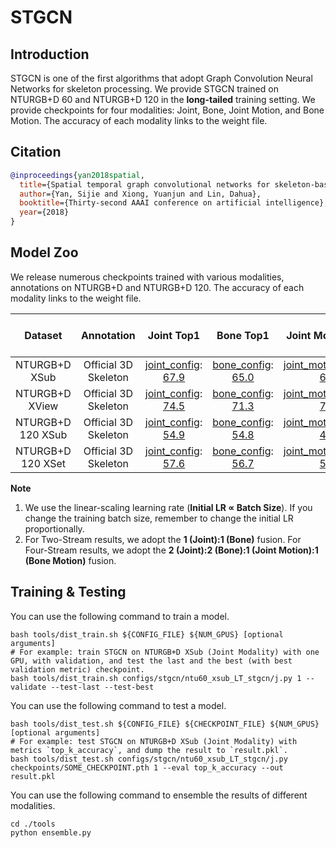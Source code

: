 # STGCN

## Introduction

STGCN is one of the first algorithms that adopt Graph Convolution Neural Networks for skeleton processing. We provide STGCN trained on NTURGB+D 60 and NTURGB+D 120 in the **long-tailed** training setting. We provide checkpoints for four modalities: Joint, Bone, Joint Motion, and Bone Motion. The accuracy of each modality links to the weight file.

## Citation

```BibTeX
@inproceedings{yan2018spatial,
  title={Spatial temporal graph convolutional networks for skeleton-based action recognition},
  author={Yan, Sijie and Xiong, Yuanjun and Lin, Dahua},
  booktitle={Thirty-second AAAI conference on artificial intelligence},
  year={2018}
}
```

## Model Zoo

We release numerous checkpoints trained with various modalities, annotations on NTURGB+D and NTURGB+D 120. The accuracy of each modality links to the weight file.

| Dataset | Annotation | Joint Top1 | Bone Top1 | Joint Motion Top1 | Bone Motion Top1 | Two-Stream Top1 | Four Stream Top1 |
| :---: | :---: | :---: | :---: | :---: | :---: | :---: | :---: |
| NTURGB+D XSub | Official 3D Skeleton | [joint_config](/configs/stgcn/ntu60_xsub_LT_stgcn/j.py): [67.9](https://drive.google.com/drive/folders/1orZoEDEDF1pkyN94LgpIR8ApCbY-jUX5?usp=share_link) | [bone_config](/configs/stgcn/ntu60_xsub_LT_stgcn/b.py): [65.0](https://drive.google.com/drive/folders/1orZoEDEDF1pkyN94LgpIR8ApCbY-jUX5?usp=share_link) | [joint_motion_config](/configs/stgcn/ntu60_xsub_LT_stgcn/jm.py): [64.7](https://drive.google.com/drive/folders/1orZoEDEDF1pkyN94LgpIR8ApCbY-jUX5?usp=share_link) | [bone_motion_config](/configs/stgcn/ntu60_xsub_LT_stgcn/bm.py): [64.2](https://drive.google.com/drive/folders/1orZoEDEDF1pkyN94LgpIR8ApCbY-jUX5?usp=share_link) | 70.6 | 73.3 |
| NTURGB+D XView | Official 3D Skeleton | [joint_config](/configs/stgcn/ntu60_xview_LT_stgcn/j.py): [74.5](https://drive.google.com/drive/folders/19Z_pZ99UxfCyYYizKtZu3r2_jNBdxXt5?usp=share_link) | [bone_config](/configs/stgcn/ntu60_xview_LT_stgcn/b.py): [71.3](https://drive.google.com/drive/folders/19Z_pZ99UxfCyYYizKtZu3r2_jNBdxXt5?usp=share_link) | [joint_motion_config](/configs/stgcn/ntu60_xview_LT_stgcn/jm.py): [71.3](https://drive.google.com/drive/folders/19Z_pZ99UxfCyYYizKtZu3r2_jNBdxXt5?usp=share_link) | [bone_motion_config](/configs/stgcn/ntu60_xview_LT_stgcn/bm.py): [70.4](https://drive.google.com/drive/folders/19Z_pZ99UxfCyYYizKtZu3r2_jNBdxXt5?usp=share_link) | 77.1 | 79.4 |
| NTURGB+D 120 XSub | Official 3D Skeleton | [joint_config](/configs/stgcn/ntu120_xsub_LT_stgcn/j.py): [54.9](https://drive.google.com/drive/folders/1kC1aRuY-HZhvSGmex6lLWB7kO6frds_W?usp=share_linkh) | [bone_config](/configs/stgcn/ntu120_xsub_LT_stgcn/b.py): [54.8](https://drive.google.com/drive/folders/1kC1aRuY-HZhvSGmex6lLWB7kO6frds_W?usp=share_link) | [joint_motion_config](/configs/stgcn/ntu120_xsub_LT_stgcn/jm.py): [49.4](https://drive.google.com/drive/folders/1kC1aRuY-HZhvSGmex6lLWB7kO6frds_W?usp=share_link) | [bone_motion_config](/configs/stgcn/ntu120_xsub_LT_stgcn/bm.py): [50.4](https://drive.google.com/drive/folders/1kC1aRuY-HZhvSGmex6lLWB7kO6frds_W?usp=share_link) | 57.7 | 59.1 |
| NTURGB+D 120 XSet | Official 3D Skeleton | [joint_config](/configs/stgcn/ntu120_xset_LT_stgcn/j.py): [57.6](https://drive.google.com/drive/folders/1iiaXW9pf7MtmC_FyUUDFmSF70H0ngQ2d?usp=share_link) | [bone_config](/configs/stgcn/ntu120_xset_LT_stgcn/b.py): [56.7](https://drive.google.com/drive/folders/1iiaXW9pf7MtmC_FyUUDFmSF70H0ngQ2d?usp=share_link) | [joint_motion_config](/configs/stgcn/ntu120_xset_LT_stgcn/jm.py): [55.6](https://drive.google.com/drive/folders/1iiaXW9pf7MtmC_FyUUDFmSF70H0ngQ2d?usp=share_link) | [bone_motion_config](/configs/stgcn/ntu120_xset_LT_stgcn/bm.py): [55.2](https://drive.google.com/drive/folders/1iiaXW9pf7MtmC_FyUUDFmSF70H0ngQ2d?usp=share_link) | 60.3 | 62.3 |

**Note**

1. We use the linear-scaling learning rate (**Initial LR ∝ Batch Size**). If you change the training batch size, remember to change the initial LR proportionally.
2. For Two-Stream results, we adopt the **1 (Joint):1 (Bone)** fusion. For Four-Stream results, we adopt the **2 (Joint):2 (Bone):1 (Joint Motion):1 (Bone Motion)** fusion.


## Training & Testing

You can use the following command to train a model.

```shell
bash tools/dist_train.sh ${CONFIG_FILE} ${NUM_GPUS} [optional arguments]
# For example: train STGCN on NTURGB+D XSub (Joint Modality) with one GPU, with validation, and test the last and the best (with best validation metric) checkpoint.
bash tools/dist_train.sh configs/stgcn/ntu60_xsub_LT_stgcn/j.py 1 --validate --test-last --test-best
```

You can use the following command to test a model.

```shell
bash tools/dist_test.sh ${CONFIG_FILE} ${CHECKPOINT_FILE} ${NUM_GPUS} [optional arguments]
# For example: test STGCN on NTURGB+D XSub (Joint Modality) with metrics `top_k_accuracy`, and dump the result to `result.pkl`.
bash tools/dist_test.sh configs/stgcn/ntu60_xsub_LT_stgcn/j.py checkpoints/SOME_CHECKPOINT.pth 1 --eval top_k_accuracy --out result.pkl
```

You can use the following command to ensemble the results of different modalities.
```
cd ./tools
python ensemble.py
```
